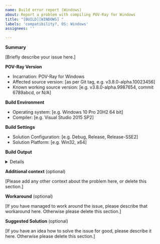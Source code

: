 ```yaml
---
name: Build error report (Windows)
about: Report a problem with compiling POV-Ray for Windows
title: "[BUILD][WINDOWS] "
labels: 'compatibility?, OS: Windows'
assignees: ''

---
```


<!-- -----------------------------------------------------------------------------------------------
PLEASE REPLACE any placeholder texts in this report. We know them by heart, and don't need them
repeated in every issue report. Placeholders are marked with square brackets, which we kindly ask
you to remove as well.
Also, PLEASE DELETE any sections that you would leave empty.
------------------------------------------------------------------------------------------------ -->

**Summary**

[Briefly describe your issue here.]

**POV-Ray Version**

  - Incarnation: POV-Ray for Windows
  - Affected source version: [as per Git tag, e.g. v3.8.0-alpha.10023456]
  - Known working source version: [e.g. v3.8.0-alpha.9987654, commit 6789abcd, or N/A]

**Build Environment**

  - Operating system: [e.g. Windows 10 Pro 20H2 64 bit]
  - Compiler: [e.g. Visual Studio 2015 SP2]

**Build Settings**

  - Solution Configuration: [e.g. Debug, Release, Release-SSE2]
  - Solution Platform: [e.g. Win32, x64]

**Build Output**<details>
~~~
[Please copy any compiler/linker errors and other relevant messages here.]
~~~
</details>

**Additional context** (optional)

[Please add any other context about the problem here, or delete this section.]

**Workaround** (optional)

[If you have managed to work around the issue, please describe that workaround here.
Otherwise please delete this section.]

**Suggested Solution** (optional)

[If you have an idea how to solve the issue for good, please describe it here.
Otherwise please delete this section.]

<!-- -----------------------------------------------------------------------------------------------
NOTE: Please take a moment to PREVIEW your report before submitting it.
------------------------------------------------------------------------------------------------ -->
